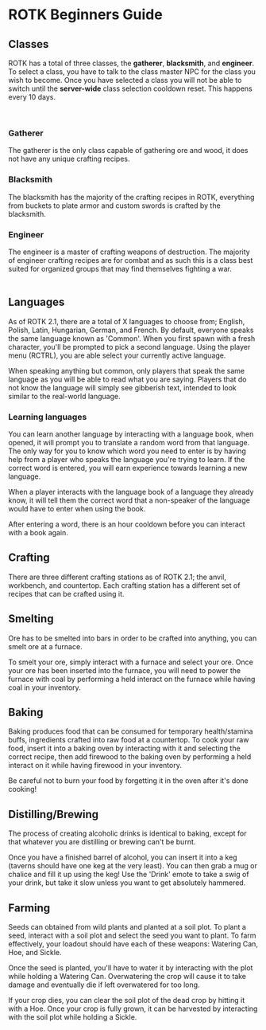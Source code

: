 # ROTK Beginners Guide

Classes
------
ROTK has a total of three classes, the **gatherer**, **blacksmith**, and **engineer**.
To select a class, you have to talk to the class master NPC for the class you wish to become. Once you have selected a class you will not be able to switch until the **server-wide** class selection cooldown reset. This happens every 10 days.

<br>

### Gatherer
The gatherer is the only class capable of gathering ore and wood, it does not have any unique crafting recipes.
<br>
### Blacksmith
The blacksmith has the majority of the crafting recipes in ROTK, everything from buckets to plate armor and custom swords is crafted by the blacksmith.
<br>
### Engineer
The engineer is a master of crafting weapons of destruction. The majority of engineer crafting recipes are for combat and as such this is a class best suited for organized groups that may find themselves fighting a war.
<br><br>

Languages
------
As of ROTK 2.1, there are a total of X languages to choose from; English, Polish, Latin, Hungarian, German, and French.
By default, everyone speaks the same language known as 'Common'. When you first spawn with a fresh character, you'll be prompted to pick a second language.
Using the player menu (RCTRL), you are able select your currently active language. 

When speaking anything but common, only players that speak the same language as you will be able to read what you are saying. Players that do not know the language will simply see gibberish text, intended to look similar to the real-world language.
<br>

### Learning languages

You can learn another language by interacting with a language book, when opened, it will prompt you to translate a random word from that language. The only way for you to know which word you need to enter is by having help from a player who speaks the language you're trying to learn. If the correct word is entered, you will earn experience towards learning a new language.

When a player interacts with the language book of a language they already know, it will tell them the correct word that a non-speaker of the language would have to enter when using the book.

After entering a word, there is an hour cooldown before you can interact with a book again.

Crafting
------
There are three different crafting stations as of ROTK 2.1; the anvil, workbench, and countertop.
Each crafting station has a different set of recipes that can be crafted using it.

Smelting
------
Ore has to be smelted into bars in order to be crafted into anything, you can smelt ore at a furnace.

To smelt your ore, simply interact with a furnace and select your ore. Once your ore has been inserted into the furnace, you will need to power the furnace with coal by performing a held interact on the furnace while having coal in your inventory.

Baking
------
Baking produces food that can be consumed for temporary health/stamina buffs, ingredients crafted into raw food at a countertop.
To cook your raw food, insert it into a baking oven by interacting with it and selecting the correct recipe, then add firewood to the baking oven by performing a held interact on it while having firewood in your inventory.

Be careful not to burn your food by forgetting it in the oven after it's done cooking!

Distilling/Brewing
------
The process of creating alcoholic drinks is identical to baking, except for that whatever you are distilling or brewing can't be burnt.

Once you have a finished barrel of alcohol, you can insert it into a keg (taverns should have one keg at the very least). You can then grab a mug or chalice and fill it up using the keg! Use the 'Drink' emote to take a swig of your drink, but take it slow unless you want to get absolutely hammered.


Farming
------
Seeds can obtained from wild plants and planted at a soil plot. To plant a seed, interact with a soil plot and select the seed you want to plant.
To farm effectively, your loadout should have each of these weapons: Watering Can, Hoe, and Sickle.

Once the seed is planted, you'll have to water it by interacting with the plot while holding a Watering Can. Overwatering the crop will cause it to take damage and eventually die if left overwatered for too long.

If your crop dies, you can clear the soil plot of the dead crop by hitting it with a Hoe.
Once your crop is fully grown, it can be harvested by interacting with the soil plot while holding a Sickle.



